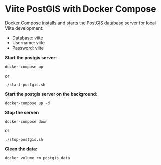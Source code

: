 Viite PostGIS with Docker Compose
=================================
Docker Compose installs and starts the PostGIS database server for local Viite development:

- Database: viite
- Username: viite
- Password: viite

**Start the postgis server:**

`docker-compose up`

or

`./start-postgis.sh`

**Start the postgis server on the background:**

`docker-compose up -d`

**Stop the server:**

`docker-compose down`

or

`./stop-postgis.sh`

**Clean the data:**

`docker volume rm postgis_data` 
